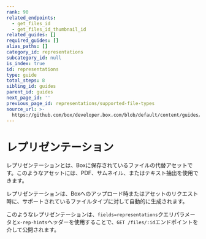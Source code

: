 ```yaml
---
rank: 90
related_endpoints:
  - get_files_id
  - get_files_id_thumbnail_id
related_guides: []
required_guides: []
alias_paths: []
category_id: representations
subcategory_id: null
is_index: true
id: representations
type: guide
total_steps: 8
sibling_id: guides
parent_id: guides
next_page_id: ''
previous_page_id: representations/supported-file-types
source_url: >-
  https://github.com/box/developer.box.com/blob/default/content/guides/representations/index.md
---
```

# レプリゼンテーション

レプリゼンテーションとは、Boxに保存されているファイルの代替アセットです。このようなアセットには、PDF、サムネイル、またはテキスト抽出を使用できます。

レプリゼンテーションは、Boxへのアップロード時またはアセットのリクエスト時に、サポートされているファイルタイプに対して自動的に生成されます。

このようなレプリゼンテーションは、`fields=representations`クエリパラメータと`x-rep-hints`ヘッダーを使用することで、`GET /files/:id`エンドポイントを介して公開されます。
